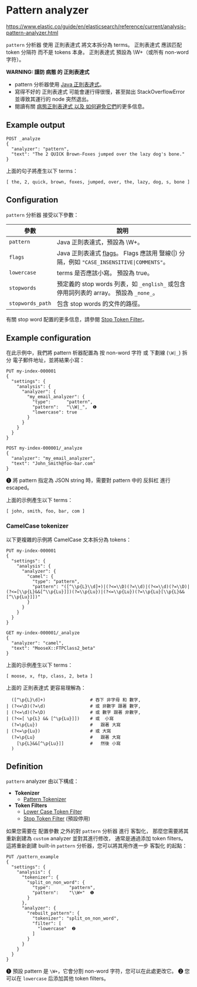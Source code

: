 # Pattern analyzer

https://www.elastic.co/guide/en/elasticsearch/reference/current/analysis-pattern-analyzer.html

`pattern` 分析器 使用 正則表達式 將文本拆分為 terms。 正則表達式 應該匹配 token 分隔符 而不是 tokens 本身。 
正則表達式 預設為 \W+（或所有 non-word 字符）。

__WARNING: 謹防 病態 的 正則表達式__

* pattern 分析器使用 [Java 正則表達式](https://docs.oracle.com/javase/8/docs/api/java/util/regex/Pattern.html)。
* 寫得不好的 正則表達式 可能會運行得很慢，甚至拋出 StackOverflowError 並導致其運行的 node 突然退出。
* 閱讀有關 [病態正則表達式 以及 如何避免它們](https://www.regular-expressions.info/catastrophic.html)的更多信息。

## Example output

```http
POST _analyze
{
  "analyzer": "pattern",
  "text": "The 2 QUICK Brown-Foxes jumped over the lazy dog's bone."
}
```

上面的句子將產生以下 terms：

    [ the, 2, quick, brown, foxes, jumped, over, the, lazy, dog, s, bone ]

## Configuration

`pattern` 分析器 接受以下參數：

| 參數 | 說明 |
| ---- | ---- |
| `pattern` | Java 正則表達式，預設為 \W+。 |
| `flags`   | Java 正則表達式 [flags](https://docs.oracle.com/javase/8/docs/api/java/util/regex/Pattern.html#field.summary)。 Flags 應該用 豎線(\|) 分隔，例如 `"CASE_INSENSITIVE\|COMMENTS"`。 |
| `lowercase` | terms 是否應該小寫。 預設為 true。 |
| `stopwords` | 預定義的 stop words 列表，如 `_english_` 或包含停用詞列表的 array。 預設為 `_none_`。 |
| `stopwords_path` | 包含 stop words 的文件的路徑。 |

有關 stop word 配置的更多信息，請參閱 [Stop Token Filter](https://www.elastic.co/guide/en/elasticsearch/reference/current/analysis-stop-tokenfilter.html)。

## Example configuration

在此示例中，我們將 pattern 析器配置為 按 non-word 字符 或 下劃線 (`\W|_`) 拆分 電子郵件地址，並將結果小寫：

```http
PUT my-index-000001
{
  "settings": {
    "analysis": {
      "analyzer": {
        "my_email_analyzer": {
          "type":      "pattern",
          "pattern":   "\\W|_",  ❶
          "lowercase": true
        }
      }
    }
  }
}

POST my-index-000001/_analyze
{
  "analyzer": "my_email_analyzer",
  "text": "John_Smith@foo-bar.com"
}
```

❶ 將 pattern 指定為 JSON string 時，需要對 pattern 中的 反斜杠 進行 escaped。

上面的示例產生以下 terms：

    [ john, smith, foo, bar, com ]

### CamelCase tokenizer

以下更複雜的示例將 CamelCase 文本拆分為 tokens：

```http
PUT my-index-000001
{
  "settings": {
    "analysis": {
      "analyzer": {
        "camel": {
          "type": "pattern",
          "pattern": "([^\\p{L}\\d]+)|(?<=\\D)(?=\\d)|(?<=\\d)(?=\\D)|(?<=[\\p{L}&&[^\\p{Lu}]])(?=\\p{Lu})|(?<=\\p{Lu})(?=\\p{Lu}[\\p{L}&&[^\\p{Lu}]])"
        }
      }
    }
  }
}

GET my-index-000001/_analyze
{
  "analyzer": "camel",
  "text": "MooseX::FTPClass2_beta"
}
```

上面的示例產生以下 terms：

    [ moose, x, ftp, class, 2, beta ]

上面的 正則表達式 更容易理解為：

```
  ([^\p{L}\d]+)                 # 吞下 非字母 和 數字,
| (?<=\D)(?=\d)                 # 或 非數字 跟著 數字,
| (?<=\d)(?=\D)                 # 或 數字 跟著 非數字,
| (?<=[ \p{L} && [^\p{Lu}]])    # 或  小寫
  (?=\p{Lu})                    #   跟著 大寫
| (?<=\p{Lu})                   # 或 大寫
  (?=\p{Lu}                     #   跟著 大寫
    [\p{L}&&[^\p{Lu}]]          #   然後 小寫
  )
```

## Definition

`pattern` analyzer 由以下構成：

* __Tokenizer__
  * [Pattern Tokenizer](https://www.elastic.co/guide/en/elasticsearch/reference/current/analysis-pattern-tokenizer.html)
* __Token Filters__
  * [Lower Case Token Filter](https://www.elastic.co/guide/en/elasticsearch/reference/current/analysis-lowercase-tokenfilter.html)
  * [Stop Token Filter](https://www.elastic.co/guide/en/elasticsearch/reference/current/analysis-stop-tokenfilter.html) (預設停用)

如果您需要在 配置參數 之外的對 `pattern` 分析器 進行 客製化，
那麼您需要將其重新創建為 `custom` analyzer 並對其進行修改，
通常是通過添加 token filters。 
這將重新創建 built-in `pattern` 分析器，您可以將其用作進一步 客製化 的起點：

```http
PUT /pattern_example
{
  "settings": {
    "analysis": {
      "tokenizer": {
        "split_on_non_word": {
          "type":       "pattern",
          "pattern":    "\\W+"  ❶
        }
      },
      "analyzer": {
        "rebuilt_pattern": {
          "tokenizer": "split_on_non_word",
          "filter": [
            "lowercase"  ❷
          ]
        }
      }
    }
  }
}
```

❶ 預設 pattern 是 `\W+`，它會分割 non-word 字符，您可以在此處更改它。
❷ 您可以在 `lowercase` 后添加其他 token filters。
